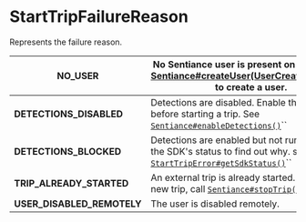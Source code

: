 # StartTripFailureReason

Represents the failure reason.

| **NO\_USER**                 | No Sentiance user is present on device. Call [Sentiance#createUser(UserCreationOptions)](../sentiance.md.md#createuser) to create a user.      |
| ---------------------------- | ---------------------------------------------------------------------------------------------------------------------------------------------- |
| **DETECTIONS\_DISABLED**     | Detections are disabled. Enable them first before starting a trip. See [`Sentiance#enableDetections()`](../sentiance.md.md#enabledetections)`` |
| **DETECTIONS\_BLOCKED**      | Detections are enabled but not running. Check the SDK's status to find out why. see [`StartTripError#getSdkStatus()`](./#getsdkstatus)``       |
| **TRIP\_ALREADY\_STARTED**   | An external trip is already started. To start a new trip, call [`Sentiance#stopTrip()`](../sentiance.md.md#stoptrip)  first.                   |
| **USER\_DISABLED\_REMOTELY** | The user is disabled remotely.                                                                                                                 |

